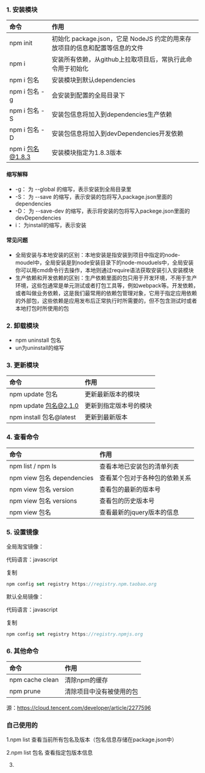 ### 1. 安装模块

| 命令             | 作用                                                         |
| :--------------- | :----------------------------------------------------------- |
| npm init         | 初始化 package.json，它是 NodeJS 约定的用来存放项目的信息和配置等信息的文件 |
| npm i            | 安装所有依赖，从github上拉取项目后，常执行此命令用于初始化   |
| npm i 包名       | 安装模块到默认dependencies                                   |
| npm i 包名 -g    | 会安装到配置的全局目录下                                     |
| npm i 包名 -S    | 安装包信息将加入到dependencies生产依赖                       |
| npm i 包名 -D    | 安装包信息将加入到devDependencies开发依赖                    |
| npm i 包名@1.8.3 | 安装模块指定为1.8.3版本                                      |

#### 缩写解释

- -g： 为 --global 的缩写，表示安装到全局目录里
- -S： 为 --save 的缩写，表示安装的包将写入package.json里面的dependencies
- -D： 为 --save-dev 的缩写，表示将安装的包将写入packege.json里面的devDependencies
- i： 为install的缩写，表示安装

#### 常见问题

- 全局安装与本地安装的区别：本地安装是指安装到项目中指定的node-moudel中，全局安装是到node安装目录下的node-mouduels中，全局安装你可以用cmd命令行去操作，本地则通过require语法获取安装引入安装模块
- 生产依赖和开发依赖的区别：生产依赖里面的包只用于开发环境，不用于生产环境，这些包通常是单元测试或者打包工具等，例如webpack等。开发依赖，或者叫做业务依赖，这是我们最常用的依赖包管理对象，它用于指定应用依赖的外部包，这些依赖是应用发布后正常执行时所需要的，但不包含测试时或者本地打包时所使用的包

### 2. 卸载模块

- npm uninstall 包名
- un为uninstall的缩写

### 3. 更新模块

| 命令                    | 作用                   |
| :---------------------- | :--------------------- |
| npm update 包名         | 更新最新版本的模块     |
| npm update 包名@2.1.0   | 更新到指定版本号的模块 |
| npm install 包名@latest | 更新到最新版本         |

### 4. 查看命令

| 命令                       | 作用                           |
| :------------------------- | :----------------------------- |
| npm list / npm ls          | 查看本地已安装包的清单列表     |
| npm view 包名 dependencies | 查看某个包对于各种包的依赖关系 |
| npm view 包名 version      | 查看包的最新的版本号           |
| npm view 包名 versions     | 查看包的历史版本号             |
| npm view 包名              | 查看最新的jquery版本的信息     |

### 5. 设置镜像

全局淘宝镜像：

代码语言：javascript

复制

```javascript
npm config set registry https://registry.npm.taobao.org
```

默认全局镜像：

代码语言：javascript

复制

```javascript
npm config set registry https://registry.npmjs.org
```

### 6. 其他命令

| 命令            | 作用                     |
| :-------------- | :----------------------- |
| npm cache clean | 清除npm的缓存            |
| npm prune       | 清除项目中没有被使用的包 |

源：https://cloud.tencent.com/developer/article/2277596


### 自己使用的

1.npm list
查看当前所有包名及版本（包名信息存储在package.json中）

2.npm list 包名
查看指定包版本信息

3.